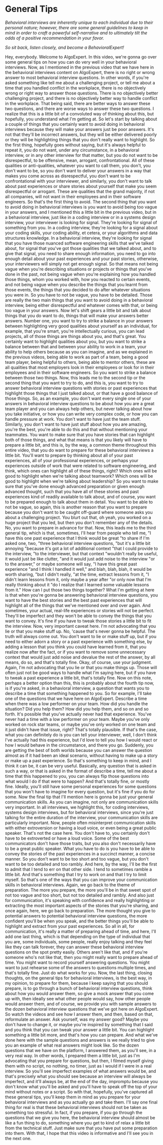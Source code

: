 # General Tips


*Behavioral interviews are inherently unique to each individual due to their personal nature; however, there are some general guidelines to keep in mind in order to craft a powerful self-narrative and to ultimately tilt the odds of a positive recommendation in your favor.*


*So sit back, listen closely, and become a BehavioralExpert!*


Hey, everybody. Welcome to AlgoExpert.
In this video, we're gonna go over some general tips on how you can do very well in your behavioral interviews.
Now, as I mentioned in the previous video that we have here in the behavioral interviews content on AlgoExpert, there is no right or wrong answer to most behavioral interview questions.
In other words, if you're asked something like tell me about a challenging project, or tell me about a time that you handled conflict in the workplace, there is no objectively wrong or right way to answer those questions.
There is no objectively better challenging project, and there is no objectively better way to handle conflict in the workplace.
That being said, there are better ways to answer these two questions, and there are worse ways to answer these two questions.
I realize that this is a little bit of a convoluted way of thinking about this, but hopefully, you understand what I'm getting at.
So let's start by talking about a couple of things that you certainly want to avoid doing in behavioral interviews because they will make your answers just be poor answers.
It's not that they'll be incorrect answers, but they will be either delivered poorly or they will be highlighting things that you don't really want to highlight.
So the first thing, hopefully goes without saying, but it's always helpful to repeat it, you do not want, under any circumstance, in a behavioral interview, or in any other interview for that matter, but you do not want to be disrespectful, to be offensive, mean, arrogant, confrontational.
All of these qualities or anti-qualities, whatever you want to call them, you don't, you don't want to be, so you don't want to deliver your answers in a way that makes you come across as disrespectful, you don't want to be confrontational with your interviewer, and similarly, you don't want to talk about past experiences or share stories about yourself that make you seem disrespectful or arrogant.
These are qualities that the grand majority, if not all companies, will not want in their employees and in their software engineers.
So that's the first thing to avoid.
The second thing that you want to avoid doing in behavioral interviews is you want to avoid being too vague in your answers, and I mentioned this a little bit in the previous video, but in a behavioral interview, just like in a coding interview or in a systems design interview, your interviewer is looking for signal.
They're looking for signal of something from you.
In a coding interview, they're looking for a signal about your coding skills, your coding ability, et cetera, or your algorithms and data structures knowledge.
In a behavioral interview, they're looking for signal that you have those nuanced software engineering skills that we've talked about, for signal that you've got those qualities that we talked about, and to give that signal, you need to share enough information, you need to go into enough detail about your past experiences and your past stories, otherwise, your interviewers will simply not get enough signal.
So that means not being vague when you're describing situations or projects or things that you've done in the past, not being vague when you're explaining how you handled those things, whom you worked with, how you reacted to certain events, and not being vague when you describe the things that you learnt from those events, the things that you decided to do after whatever situations you were in.
So you have to not be vague, you have to be detailed.
Those are really the two main things that you want to avoid doing in a behavioral interview, being either disrespectful and whatever comes with that, or being too vague in your answers.
Now let's shift gears a little bit and talk about things that you do want to do, things that will make your answers better answers.
Number one, you want to try to strike a balance in your answers between highlighting very good qualities about yourself as an individual, for example, that you're smart, you're intellectually curious, you can lead projects, all of those things are things about you, and that's great.
You certainly want to highlight qualities about you, but you want to strike a balance between that and between your ability to work in a team, your ability to help others because as you can imagine, and as we explained in the previous videos, being able to work as part of a team, being a good team player, being helpful to others, being able to mentor others, these are all qualities that most employers look in their employees or look for in their employees and in their software engineers.
So you want to strike a balance between those two things.
Now, this leads me to the second tip or the second thing that you want to try to do, and this is, you want to try to answer behavioral interview questions with stories or past experiences that highlight those things that I just talked about, or that have a good balance of those things.
So, as an example, you don't want every single one of your answers in behavioral interview questions to be about how you are a great team player and you can always help others, but never talking about how you take initiative, or how you can write very complex code, or how you can handle pressure at work.
You don't want to have just the team stuff.
Similarly, you don't want to have just stuff about how you are amazing, you're the best, you're able to do this and that without mentioning your teammates.
You want to make sure that you have stories that can highlight both of those things, and what that means is that you likely will have to prepare a little bit, and this is, by the way, a common theme throughout this entire video, that you do want to prepare for these behavioral interviews a little bit.
You'll want to prepare by thinking about all of your past experiences, all of your professional experiences, or perhaps your experiences outside of work that were related to software engineering, and think, which ones can highlight all of these things, right?
Which ones will be good to highlight when we're talking about teamwork?
Which ones will be good to highlight when we're talking about leadership?
So you want to make sure that you've done enough advanced preparation or given enough advanced thought, such that you have all of these stories and past experiences kind of readily available to talk about, and of course, you want to be prepared enough to talk about them in detail.
You want to be able to not be vague, so again, this is another reason that you want to prepare because you don't want to be caught off-guard where someone asks you about a challenging project.
You blurt out that, oh yeah, you worked on a huge project that you led, but then you don't remember any of the details.
No, you want to prepare in advance for that.
Now, this leads me to the third general tip, which is that, sometimes, I'll hear from people who tell me, "I have this one past experience that I think would be great "to share if I'm asked one, two, "three behavioral interview questions, "but it's a little bit annoying "because it's got a lot of additional context "that I could provide to the interview, "to the interviewer, but that context "wouldn't really be useful, it would just be like clutter, "and it would just add noise to the interview "or to the answer," or maybe someone will say, "I have this great past experience "and I think I handled it well," and blah, blah, blah, it would be worth sharing, "but I didn't really, "at the time, extract lessons from it, "I didn't learn lessons from it, only maybe a year after "or only now that I'm really thinking about it "do I realize that I learned some valuable lessons from it."
How can I put those two things together?
What I'm getting at here is that when you're gonna be answering behavioral interview questions, you want to have the best stories and the best past experiences that will highlight all of the things that we've mentioned over and over again.
And sometimes, your actual, real-life experiences or stories will not be perfect.
They'll be imperfect and they won't be able to convey the things that you want to convey.
It's fine if you have to tweak those stories a little bit to fit the interview.
Now, very important caveat here.
I'm not advocating that you lie or that you make stuff up.
No, 'cause that's never gonna be helpful.
The truth will always come out.
You don't want to lie or make stuff up, but if you need to either adorn a story or a past experience with something else, by adding a lesson that you think you could have learned from it, that you realize now after the fact, or if you want to remove some unnecessary context that would just add noise and devalue the rest of the answer, by all means, do so, and that's totally fine.
Okay, of course, use your judgment.
Again, I'm not advocating that you lie or that you make things up.
Those will often just not be good ways to handle what I'm saying here, but if you have to tweak a past experience a little bit, that's totally fine.
Now on this note, perhaps a better option than this, this is probably about the fourth tip now, is if you're asked, in a behavioral interview, a question that wants you to describe a time that something happened to you.
So for example, I'll take one of the questions that we have here on AlgoExpert.
Describe a time when there was a low performer on your team.
How did you handle the situation?
Did you help them?
How did you help them, and so on and so forth.
It's possible that you've actually never had that experience.
You've never had a time with a low performer on your team.
Maybe you've only worked on rock star teams, or maybe you've only worked on one team and it just didn't have that issue, right?
That's totally plausible.
If that's the case, what you can definitely do is you can tell your interviewer, well, I don't think I've actually had this experience, but I'd love to tell you how I would react or how I would behave in the circumstance, and there you go.
Suddenly, you are getting the best of both worlds because you can answer the question almost as if it had been an ideal scenario, without having to make up a story or make up a past experience.
So that's something to keep in mind, and I think it can be, it can be very useful.
Basically, any question that is asked in such a way, or that is asked in the format of describe a time, tell me about a time that this happened to you, you can always flip those questions into what would I do if that were to happen?
And that's totally fine, or mostly fine.
Ideally, you'll still have some personal experiences for some questions that you won't have to imagine for every question, but it's fine if you do for some.
Now the final tip that I'll mention here is gonna be just your general communication skills.
As you can imagine, not only are communication skills very important.
In all interviews, we highlight this, for coding interviews, systems design interviews, but for behavioral interviews, since you're just talking for the entire duration of the interview, your communication skills are particularly important.
Now, people often misinterpret communication skills with either extroversion or having a loud voice, or even being a great public speaker.
That's not the case here.
You don't have to, you certainly don't have to be extroverted or have a loud voice.
Some of the best communicators don't have those traits, but you also don't necessarily have to be a great public speaker.
What you have to do is you have to be able to convey the stories of the past experiences in a succinct manner, a concise manner.
So you don't want to be too short and too vague, but you don't want to be too detailed and too rambly.
And here, by the way, I'll be the first to admit that I tend to err on that other side.
I tend to sometimes ramble a little bit.
And that's something that I try to work on and that I try to limit myself.
So that's one of the ways that you can improve your communication skills in behavioral interviews.
Again, we go back to the theme of preparation.
The more you prepare, the more you'll be in that sweet spot of not too vague and too short, but not too detailed and rambly.
And also just for communication, it's speaking with confidence and really highlighting or extracting the most important aspects of the stories that you're sharing, and once again, here, we go back to preparation.
The more thought you give to potential answers to potential behavioral interview questions, the more confident you'll be when you speak, and the better things you'll be able to highlight and extract from your past experiences.
So all in all, for communication, it's really a matter of preparing ahead of time, and here, I'll add one last thing, which is that depending on the type of individual that you are, some individuals, some people, really enjoy talking and they feel like they can talk forever, they can answer these behavioral interview questions on the spot pretty easily.
Others aren't like that, and if you're someone who's not like that, then you might really want to prepare ahead of time.
You might want to record yourself answering questions.
You might want to just rehearse some of the answers to questions multiple times, and that's totally fine.
Just do what works for you.
Now, the last thing, closing thoughts, on the general tips for behavioral interviews, is the best way, in my opinion, to prepare for them, because I keep saying that you should prepare, is to go through a bunch of behavioral interview questions, think about how you would answer them, so give a mock answer that you come up with, then ideally see what other people would say, how other people would answer them, and of course, we provide you with sample answers to the dozen behavioral interview questions that we've got here on AlgoExpert.
So watch the videos and see how I answer them, and then, based on that, reformulate an answer.
Ask yourself, was my answer good?
Maybe you don't have to change it, or maybe you're inspired by something that I said and you think that you can tweak your answer a little bit.
You can highlight something a little bit more, and that's how you can prepare.
And what we've done here with the sample questions and answers is we really tried to give you an example of what real answers might look like.
So the dozen questions that we have on the platform, I answered them, as you'll see, in a very real way.
In other words, I prepared them a little bit, just as I'm advocating that you prepare for questions, but then, I filmed myself giving them with no script, no nothing, no timer, just as I would if I were in a real interview.
So you'll see imperfect examples of what answers would be, and that's precisely what you should see because an interview will always be imperfect, and it'll always be, at the end of the day, impromptu because you don't know what you'll be asked and you'll have to speak off the top of your mind without notes or a script.
So with that, hopefully, you've captured all these general tips, you'll keep them in mind as you prepare for your behavioral interviews and as you actually go and take them.
I'll say one final thing for real is that these behavioral interviews should not be taken as something too stressful.
In fact, if you prepare, if you go through the questions that we give you here, the behavioral interview should almost be like a fun thing to do, something where you get to kind of relax a little bit from the technical stuff.
Just make sure that you have put some preparation into them. With that, I hope that this video is informative and I'll see you in the next one.